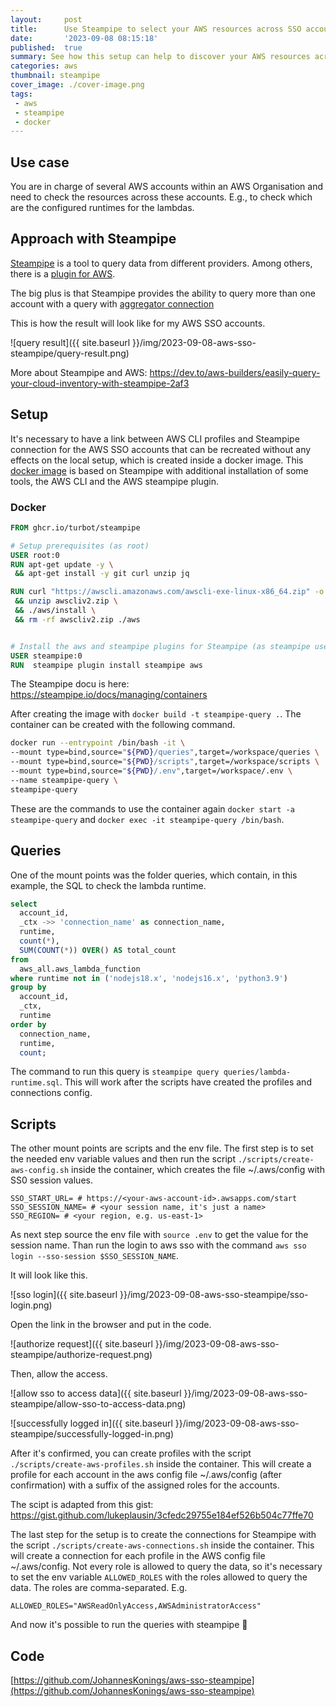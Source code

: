 ```yaml
---
layout:     post
title:      Use Steampipe to select your AWS resources across SSO accounts with SQL
date:       '2023-09-08 08:15:18'
published:  true
summary: See how this setup can help to discover your AWS resources across all SSO accounts with a mix of Steampipe, docker, bash scripts, and AWS CLI   
categories: aws
thumbnail: steampipe
cover_image: ./cover-image.png
tags:
 - aws
 - steampipe
 - docker
---
```


## Use case

You are in charge of several AWS accounts within an AWS Organisation and need to check the resources across these accounts. E.g., to check which are the configured runtimes for the lambdas.

## Approach with Steampipe

[Steampipe](https://steampipe.io/) is a tool to query data from different providers. Among others, there is a [plugin for AWS](https://hub.steampipe.io/plugins/turbot/aws).

The big plus is that Steampipe provides the ability to query more than one account with a query with [aggregator connection](https://steampipe.io/docs/managing/connections#using-aggregators)

This is how the result will look like for my AWS SSO accounts.

![query result]({{ site.baseurl }}/img/2023-09-08-aws-sso-steampipe/query-result.png)

More about Steampipe and AWS: https://dev.to/aws-builders/easily-query-your-cloud-inventory-with-steampipe-2af3

## Setup

It's necessary to have a link between AWS CLI profiles and Steampipe connection for the AWS SSO accounts that can be recreated without any effects on the local setup, which is created inside a docker image. This [docker image](https://github.com/JohannesKonings/aws-sso-steampipe/blob/main/Dockerfile) is based on Steampipe with additional installation of some tools, the AWS CLI and the AWS steampipe plugin.

### Docker

```Dockerfile
FROM ghcr.io/turbot/steampipe

# Setup prerequisites (as root)
USER root:0
RUN apt-get update -y \
 && apt-get install -y git curl unzip jq

RUN curl "https://awscli.amazonaws.com/awscli-exe-linux-x86_64.zip" -o "awscliv2.zip" \
 && unzip awscliv2.zip \
 && ./aws/install \
 && rm -rf awscliv2.zip ./aws


# Install the aws and steampipe plugins for Steampipe (as steampipe user).
USER steampipe:0
RUN  steampipe plugin install steampipe aws
```
The Steampipe docu is here: https://steampipe.io/docs/managing/containers

After creating the image with `docker build -t steampipe-query .`. The container can be created with the following command.

```bash
docker run --entrypoint /bin/bash -it \
--mount type=bind,source="${PWD}/queries",target=/workspace/queries \
--mount type=bind,source="${PWD}/scripts",target=/workspace/scripts \
--mount type=bind,source="${PWD}/.env",target=/workspace/.env \
--name steampipe-query \
steampipe-query 
```

These are the commands to use the container again `docker start -a steampipe-query` and `docker exec -it steampipe-query /bin/bash`.

## Queries

One of the mount points was the folder queries, which contain, in this example, the SQL to check the lambda runtime.

```SQL
select
  account_id,
  _ctx ->> 'connection_name' as connection_name,
  runtime,
  count(*),
  SUM(COUNT(*)) OVER() AS total_count
from
  aws_all.aws_lambda_function
where runtime not in ('nodejs18.x', 'nodejs16.x', 'python3.9')
group by
  account_id,
  _ctx,
  runtime
order by
  connection_name,
  runtime,
  count;
```

The command to run this query is `steampipe query queries/lambda-runtime.sql`. This will work after the scripts have created the profiles and connections config.

## Scripts

The other mount points are scripts and the env file. The first step is to set the needed env variable values and then run the script `./scripts/create-aws-config.sh` inside the container, which creates the file ~/.aws/config with SS0 session values.

```env
SSO_START_URL= # https://<your-aws-account-id>.awsapps.com/start
SSO_SESSION_NAME= # <your session name, it's just a name>
SSO_REGION= # <your region, e.g. us-east-1>
```
As next step source the env file with `source .env` to get the value for the session name. Than run the login to aws sso with the command `aws sso login --sso-session $SSO_SESSION_NAME`.

It will look like this.

![sso login]({{ site.baseurl }}/img/2023-09-08-aws-sso-steampipe/sso-login.png)

Open the link in the browser and put in the code.

![authorize request]({{ site.baseurl }}/img/2023-09-08-aws-sso-steampipe/authorize-request.png)

Then, allow the access.

![allow sso to access data]({{ site.baseurl }}/img/2023-09-08-aws-sso-steampipe/allow-sso-to-access-data.png)

![successfully logged in]({{ site.baseurl }}/img/2023-09-08-aws-sso-steampipe/successfully-logged-in.png)

After it's confirmed, you can create profiles with the script `./scripts/create-aws-profiles.sh` inside the container. This will create a profile for each account in the aws config file ~/.aws/config (after confirmation) with a suffix of the assigned roles for the accounts.

The scipt is adapted from this gist: https://gist.github.com/lukeplausin/3cfedc29755e184ef526b504c77ffe70

The last step for the setup is to create the connections for Steampipe with the script `./scripts/create-aws-connections.sh` inside the container. This will create a connection for each profile in the AWS config file ~/.aws/config.
Not every role is allowed to query the data, so it's necessary to set the env variable `ALLOWED_ROLES` with the roles allowed to query the data. The roles are comma-separated. E.g. 

`ALLOWED_ROLES="AWSReadOnlyAccess,AWSAdministratorAccess"`

And now it's possible to run the queries with steampipe 🥳

## Code

[https://github.com/JohannesKonings/aws-sso-steampipe](https://github.com/JohannesKonings/aws-sso-steampipe)

